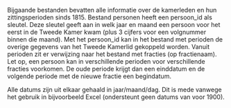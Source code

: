 Bijgaande bestanden bevatten alle informatie over de kamerleden en hun zittingsperioden sinds 1815.
Bestand personen heeft een persoon_id als sleutel. Deze sleutel geeft aan in welk jaar en maand een persoon voor het eerst in de Tweede Kamer kwam (plus 3 cijfers voor een volgnummer binnen die maand).
Met het persoon_id kan in het bestand met perioden de overige gegevens van het Tweede Kamerlid gekoppeld worden.
Vanuit perioden zit er verwijzing naar het bestand met fracties (op fractienaam). 
Let op, een persoon kan in verschillende perioden voor verschillende fracties voorkomen. De oude periode krijgt dan een einddatum en de volgende periode met de nieuwe fractie een begindatum.

Alle datums zijn uit elkaar gehaald in jaar/maand/dag. Dit is mede vanwege het gebruik in bijvoorbeeld Excel (ondersteunt geen datums van voor 1900).
